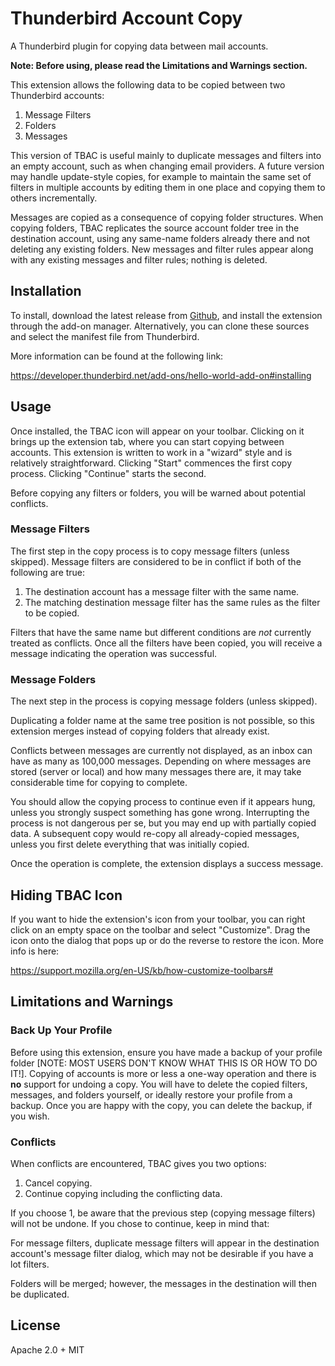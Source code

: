 # Thunderbird Account Copy

A Thunderbird plugin for copying data between mail accounts.

**Note: Before using, please read the Limitations and Warnings section.**

This extension allows the following data to be copied between two Thunderbird
accounts:

1. Message Filters
2. Folders
3. Messages

This version of TBAC is useful mainly to duplicate messages and filters into an empty
account, such as when changing email providers.  A future version may handle update-style
copies, for example to maintain the same set of filters in multiple accounts by editing
them in one place and copying them to others incrementally.

Messages are copied as a consequence of copying folder structures. When copying
folders, TBAC replicates the source account folder tree in the destination account,
using any same-name folders already there and not deleting any existing folders.
New messages and filter rules appear along with any existing messages and filter
rules; nothing is deleted.

## Installation

To install, download the latest release from [Github](https://github.com/metasansana/thunderbird-account-copy/releases),
and install the extension through the add-on manager. Alternatively, you can clone these sources 
and select the manifest file from Thunderbird.

More information can be found at the following link:

https://developer.thunderbird.net/add-ons/hello-world-add-on#installing

## Usage
Once installed, the TBAC icon will appear on your toolbar. Clicking on it
brings up the extension tab, where you can start copying between accounts.
This extension is written to work in a "wizard" style and is relatively 
straightforward. Clicking "Start" commences the first copy process. Clicking 
"Continue" starts the second.

Before copying any filters or folders, you will be warned about potential 
conflicts.

### Message Filters
The first step in the copy process is to copy message filters (unless skipped).
Message filters are considered to be in conflict if both of the following are true:
1. The destination account has a message filter with the same name.
2. The matching destination message filter has the same rules as the filter to be copied.

Filters that have the same name but different conditions are *not* currently treated
as conflicts. Once all the filters have been copied, you will receive a message indicating
the operation was successful.

### Message Folders
The next step in the process is copying message folders (unless skipped).

Duplicating a folder name at the same tree position is not possible, so this
extension merges instead of copying folders that already exist.

Conflicts between messages are currently not displayed, as an inbox can have
as many as 100,000 messages. Depending on where messages are stored (server or local)
and how many messages there are, it may take considerable time for copying to complete.

You should allow the copying process to continue even if it appears hung,
unless you strongly suspect something has gone wrong. Interrupting the
process is not dangerous per se, but you may end up with partially copied
data. A subsequent copy would re-copy all already-copied messages, unless
you first delete everything that was initially copied.

Once the operation is complete, the extension displays a success message.

## Hiding TBAC Icon
If you want to hide the extension's icon from your toolbar, you can right click on an
empty space on the toolbar and select "Customize". Drag the icon onto the dialog
that pops up or do the reverse to restore the icon. More info is here:

https://support.mozilla.org/en-US/kb/how-customize-toolbars#

## Limitations and Warnings

### Back Up Your Profile
Before using this extension, ensure you have made a backup of your profile 
folder [NOTE: MOST USERS DON'T KNOW WHAT THIS IS OR HOW TO DO IT!]. Copying of accounts is more or less a one-way operation and there is
**no** support for undoing a copy. You will have to delete the copied filters,
messages, and folders yourself, or ideally restore your profile from a backup. Once you
are happy with the copy, you can delete the backup, if you wish.

### Conflicts
When conflicts are encountered, TBAC gives you two options:
1. Cancel copying.
2. Continue copying including the conflicting data.

If you choose 1, be aware that the previous step (copying message filters) will not be undone.
If you chose to continue, keep in mind that:

For message filters, duplicate message filters will appear in the destination account's message
filter dialog, which may not be desirable if you have a lot filters.

Folders will be merged; however, the messages in the destination will then be duplicated.

## License

Apache 2.0 + MIT
